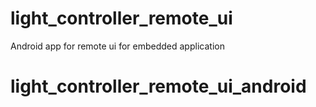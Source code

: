 light_controller_remote_ui
==============

Android app for remote ui for embedded application
# light_controller_remote_ui_android

